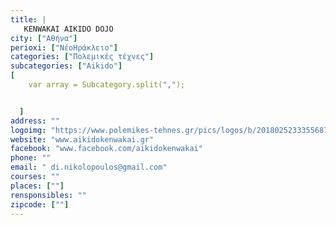 ```yaml
---
title: |
   KENWAKAI AIKIDO DOJO
city: ["Αθήνα"]
perioxi: ["ΝέοΗράκλειο"]
categories: ["Πολεμικές τέχνες"]
subcategories: ["Aikido"]
[  
	var array = Subcategory.split(",");


  ]
address: ""
logoimg: "https://www.polemikes-tehnes.gr/pics/logos/b/2018025233355687.jpg"
website: "www.aikidokenwakai.gr"
facebook: "www.facebook.com/aikidokenwakai"
phone: ""
email: " di.nikolopoulos@gmail.com"
courses: ""
places: [""]
rensponsibles: ""
zipcode: [""]
---
```




